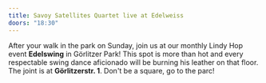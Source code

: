 ```yaml
---
title: Savoy Satellites Quartet live at Edelweiss
doors: "18:30"
---
```

After your walk in the park on Sunday, join us at our monthly Lindy Hop event **Edelswing** in Görlitzer Park!
This spot is more than hot and every respectable swing dance aficionado will be burning his leather on that floor.
The joint is at **Görlitzerstr. 1**. Don't be a square, go to the parc!